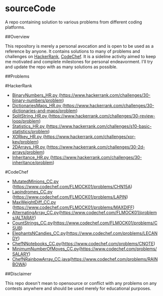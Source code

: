 # sourceCode
A repo containing solution to various problems from different coding platforms.


##Overview

This repository is merely a personal avocation and is open to be used as a reference by anyone. It contains solutions to many of problems and challenges on [HackerRank](https://www.hackerrank.com/dashboard), [CodeChef](https://www.codechef.com/). It is a sideline activity aimed to keep me motivated and complete milestones for personal endeavorment. I'll try and update the repo with as many solutions as possible.


##Problems

#HackerRank
  * [BinaryNumbers_HR.py  ](https://github.com/specbug/sourceCodeHR/blob/master/HackerRank/BinaryNumbers_HR.py)(https://www.hackerrank.com/challenges/30-binary-numbers/problem)  
  * [DictionariesMaps_HR.py   ](https://github.com/specbug/sourceCodeHR/blob/master/HackerRank/DictionariesMaps_HR.py)(https://www.hackerrank.com/challenges/30-dictionaries-and-maps/problem)  
  * [SplitString_HR.py  ](https://github.com/specbug/sourceCodeHR/blob/master/HackerRank/SplitString_HR.py)(https://www.hackerrank.com/challenges/30-review-loop/problem)  
  * [Statistics_HR.py   ](https://github.com/specbug/sourceCodeHR/blob/master/HackerRank/Statistics_HR.py)(https://www.hackerrank.com/challenges/s10-basic-statistics/problem)  
  * [XORkey_HR.py   ](https://github.com/specbug/sourceCodeHR/blob/master/HackerRank/XORkey_HR.py)(https://www.hackerrank.com/challenges/xor-key/problem)
  * [2DArrays_HR.py  ](https://github.com/specbug/sourceCodeHR/blob/master/HackerRank/2DArrays_HR.py)(https://www.hackerrank.com/challenges/30-2d-arrays/problem)
  * [Inheritance_HR.py  ](https://github.com/specbug/sourceCode/blob/master/HackerRank/Inheritance_HR.py)(https://www.hackerrank.com/challenges/30-inheritance/problem)
  
#CodeChef
  * [MutatedMinions_CC.py  ](https://github.com/specbug/sourceCode/blob/master/CodeChef/MutatedMinions_CC.py)(https://www.codechef.com/FLMOCK01/problems/CHN15A)
  * [Lapindromes_CC.py  ](https://github.com/specbug/sourceCode/blob/master/CodeChef/Lapindromes_CC.py)(https://www.codechef.com/FLMOCK01/problems/LAPIN)
  * [MaxWeightDiff_CC.py  ](https://github.com/specbug/sourceCode/blob/master/CodeChef/MaxWeightDiff_CC.py)(https://www.codechef.com/FLMOCK01/problems/MAXDIFF)
  * [AlternatingArray_CC.py](https://github.com/specbug/sourceCode/blob/master/CodeChef/AlternatingArray_CC.py)(https://www.codechef.com/FLMOCK01/problems/ALTARAY)
  * [CountStrings_CC.py](https://github.com/specbug/sourceCode/blob/master/CodeChef/CountStrings_CC.py)(https://www.codechef.com/FLMOCK01/problems/CSUB)
  * [ElephantsNCandies_CC.py](https://github.com/specbug/sourceCode/blob/master/CodeChef/ElephantsNCandies_CC.py)(https://www.codechef.com/problems/LECANDY)
  * [ChefNNotebooks_CC.py](https://github.com/specbug/sourceCode/blob/master/CodeChef/ChefNNotebooks_CC.py)(https://www.codechef.com/problems/CNOTE)
  * [MinimumNumberOfMoves_CC.py](https://github.com/specbug/sourceCode/blob/master/CodeChef/MinimumNumberOfMoves_CC.py)(https://www.codechef.com/problems/SALARY)
  * [ChefNRainbowArray_CC.java](https://github.com/specbug/sourceCode/blob/master/CodeChef/ChefNRainbowArray_CC.java)(https://www.codechef.com/problems/RAINBOWA)




##Disclaimer

This repo doesn't mean to opensource or conflict with any problems on any contests anywhere and should be used merely for educational purposes.
